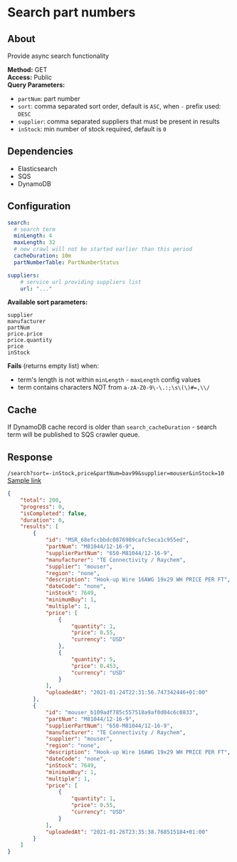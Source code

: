 # Search part numbers

## About

Provide async search functionality

**Method:** GET<br>
**Access:** Public<br>
**Query Parameters:** <br>

- `partNum`: part number <br>
- `sort`: comma separated sort order, default is `ASC`, when `-` prefix used: `DESC` <br>
- `supplier`: comma separated suppliers that must be present in results
- `inStock`: min number of stock required, default is `0`


## Dependencies
- Elasticsearch
- SQS
- DynamoDB

## Configuration

```yaml
search:
  # search term
  minLength: 4
  maxLength: 32
  # new crawl will not be started earlier than this period
  cacheDuration: 10m
  partNumberTable: PartNumberStatus

suppliers:
    # service url providing suppliers list
    url: "..."
```

**Available sort parameters:**
```
supplier
manufacturer
partNum
price.price
price.quantity
price
inStock
```

**Fails** (returns empty list) when:
- term's length is not within `minLength` - `maxLength` config values
- term contains characters NOT from `a-zA-Z0-9\-\.:;\s\(\)#=,\\/`

## Cache
If DynamoDB cache record is older than `search_cacheDuration` - search term will be published to SQS crawler queue.<br>

## Response

`/search?sort=-inStock,price&partNum=bav99&supplier=mouser&inStock=10`
[Sample link](https://parts.cpunto.com/search?sort=-inStock,price&partNum=bav99&supplier=mouser&inStock=10)
```json
{
    "total": 200,
    "progress": 0,
    "isCompleted": false,
    "duration": 0,
    "results": [
        {
            "id": "MSR_68efccbbdc0876989cafc5eca1c955ed",
            "partNum": "M81044/12-16-9",
            "supplierPartNum": "650-M81044/12-16-9",
            "manufacturer": "TE Connectivity / Raychem",
            "supplier": "mouser",
            "region": "none",
            "description": "Hook-up Wire 16AWG 19x29 WH PRICE PER FT",
            "dateCode": "none",
            "inStock": 7649,
            "minimumBuy": 1,
            "multiple": 1,
            "price": [
                {
                    "quantity": 1,
                    "price": 0.55,
                    "currency": "USD"
                },
                {
                    "quantity": 5,
                    "price": 0.453,
                    "currency": "USD"
                }
            ],
            "uploadedAt": "2021-01-24T22:31:56.747342446+01:00"
        },
        {
            "id": "mouser_b109adf785c557510a9af0d04c6c0833",
            "partNum": "M81044/12-16-9",
            "supplierPartNum": "650-M81044/12-16-9",
            "manufacturer": "TE Connectivity / Raychem",
            "supplier": "mouser",
            "region": "none",
            "description": "Hook-up Wire 16AWG 19x29 WH PRICE PER FT",
            "dateCode": "none",
            "inStock": 7649,
            "minimumBuy": 1,
            "multiple": 1,
            "price": [
                {
                    "quantity": 1,
                    "price": 0.55,
                    "currency": "USD"
                }
            ],
            "uploadedAt": "2021-01-26T23:35:38.768515184+01:00"
        }
    ]
}
```
